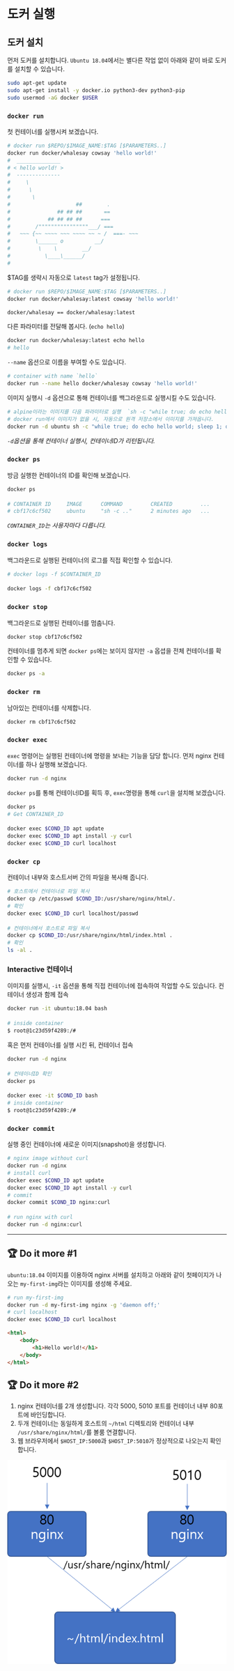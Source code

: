 # 도커 실행


## 도커 설치

먼저 도커를 설치합니다.
`Ubuntu 18.04`에서는 별다른 작업 없이 아래와 같이 바로 도커를 설치할 수 있습니다.

```bash
sudo apt-get update
sudo apt-get install -y docker.io python3-dev python3-pip
sudo usermod -aG docker $USER
```


### `docker run`
첫 컨테이너를 실행시켜 보겠습니다.

```bash
# docker run $REPO/$IMAGE_NAME:$TAG [$PARAMETERS..]
docker run docker/whalesay cowsay 'hello world!'
#  ______________
# < hello world! >
#  --------------
#     \
#      \
#       \
#                     ##        .
#               ## ## ##       ==
#            ## ## ## ##      ===
#        /""""""""""""""""___/ ===
#   ~~~ {~~ ~~~~ ~~~ ~~~~ ~~ ~ /  ===- ~~~
#        \______ o          __/
#         \    \        __/
#           \____\______/
# 
```

$TAG를 생략시 자동으로 `latest` tag가 설정됩니다.

```bash
# docker run $REPO/$IMAGE_NAME:$TAG [$PARAMETERS..]
docker run docker/whalesay:latest cowsay 'hello world!'
```

```bash
docker/whalesay == docker/whalesay:latest
```

다른 파라미터를 전달해 봅시다. (`echo hello`)

```bash
docker run docker/whalesay:latest echo hello
# hello
```

`--name` 옵션으로 이름을 부여할 수도 있습니다.

```bash
# container with name `hello`
docker run --name hello docker/whalesay cowsay 'hello world!'
```

이미지 실행시 `-d` 옵션으로 통해 컨테이너를 백그라운드로 실행시킬 수도 있습니다.

```bash
# alpine이라는 이미지를 다음 파라미터로 실행  `sh -c "while true; do echo hello world; sleep 1; done`
# docker run에서 이미지가 없을 시, 자동으로 원격 저장소에서 이미지를 가져옵니다.
docker run -d ubuntu sh -c "while true; do echo hello world; sleep 1; done"
```
*`-d`옵션을 통해 컨테이너 실행시, 컨테이너ID가 리턴됩니다.*

### `docker ps`

방금 실행한 컨테이너의 ID를 확인해 보겠습니다.

```bash
docker ps

# CONTAINER ID     IMAGE      COMMAND         CREATED         ...
# cbf17c6cf502     ubuntu     "sh -c .."      2 minutes ago   ...
```
*`CONTAINER_ID`는 사용자마다 다릅니다.*

### `docker logs`

백그라운드로 실행된 컨테이너의 로그를 직접 확인할 수 있습니다.
```bash
# docker logs -f $CONTAINER_ID

docker logs -f cbf17c6cf502
```

### `docker stop`

백그라운드로 실행된 컨테이너를 멈춥니다.
```bash
docker stop cbf17c6cf502
```

컨테이너를 멈추게 되면
`docker ps`에는 보이지 않지만 `-a` 옵셥을 전체 컨테이너를 확인할 수 있습니다.
```bash
docker ps -a
```

### `docker rm`

남아있는 컨테이너를 삭제합니다.
```bash
docker rm cbf17c6cf502
```

### `docker exec`

`exec` 명령어는 실행된 컨테이너에 명령을 보내는 기능을 담당 합니다.
먼저 nginx 컨테이너를 하나 실행해 보겠습니다.

```bash
docker run -d nginx
```
`docker ps`를 통해 컨테이너ID를 획득 후, `exec`명령을 통해 `curl`을 설치해 보겠습니다.

```bash
docker ps
# Get CONTAINER_ID

docker exec $COND_ID apt update
docker exec $COND_ID apt install -y curl
docker exec $COND_ID curl localhost
```

### `docker cp`

컨테이너 내부와 호스트서버 간의 파일을 복사해 줍니다.

```bash
# 호스트에서 컨테이너로 파일 복사
docker cp /etc/passwd $COND_ID:/usr/share/nginx/html/.
# 확인
docker exec $COND_ID curl localhost/passwd

# 컨테이너에서 호스트로 파일 복사
docker cp $COND_ID:/usr/share/nginx/html/index.html .
# 확인
ls -al .
```


### Interactive 컨테이너

이미지를 실행시, `-it` 옵션을 통해 직접 컨테이너에 접속하여 작업할 수도 있습니다.
컨테이너 생성과 함께 접속
```bash
docker run -it ubuntu:18.04 bash

# inside container
$ root@1c23d59f4289:/#
```

혹은 먼저 컨테이너를 실행 시킨 뒤, 컨테이너 접속

```bash
docker run -d nginx

# 컨테이너ID 확인
docker ps 

docker exec -it $COND_ID bash
# inside container
$ root@1c23d59f4289:/#
```

### `docker commit`

실행 중인 컨테이너에 새로운 이미지(snapshot)을 생성합니다.

```bash
# nginx image without curl
docker run -d nginx
# install curl
docker exec $COND_ID apt update
docker exec $COND_ID apt install -y curl
# commit
docker commit $COND_ID nginx:curl

# run nginx with curl
docker run -d nginx:curl
```

---

## :trophy: Do it more #1

`ubuntu:18.04` 이미지를 이용하여 nginx 서버를 설치하고 아래와 같이 첫페이지가 나오는 `my-first-img`라는 이미지를 생성해 주세요.

```bash
# run my-first-img
docker run -d my-first-img nginx -g 'daemon off;'
# curl localhost
docker exec $COND_ID curl localhost
```

```html
<html>
    <body>
        <h1>Hello world!</h1>
    </body>
</html>
```

## :trophy: Do it more #2

1. nginx 컨테이너를 2개 생성합니다. 각각 5000, 5010 포트를 컨테이너 내부 80포트에 바인딩합니다.
2. 두개 컨테이너는 동일하게 호스트의 `~/html` 디렉토리와 컨테이너 내부 `/usr/share/nginx/html/`를 볼룸 연결합니다.
3. 웹 브라우저에서 `$HOST_IP:5000`과 `$HOST_IP:5010`가 정상적으로 나오는지 확인합니다.

![](01-01.png)
